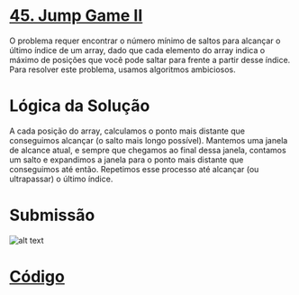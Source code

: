 # [45. Jump Game II](https://leetcode.com/problems/jump-game-ii/description/)

O problema requer encontrar o número mínimo de saltos para alcançar o último índice de um array, dado que cada elemento do array indica o máximo de posições que você pode saltar para frente a partir desse índice. Para resolver este problema, usamos algoritmos ambiciosos.

# Lógica da Solução 

A cada posição do array, calculamos o ponto mais distante que conseguimos alcançar (o salto mais longo possível). Mantemos uma janela de alcance atual, e sempre que chegamos ao final dessa janela, contamos um salto e expandimos a janela para o ponto mais distante que conseguimos até então. Repetimos esse processo até alcançar (ou ultrapassar) o último índice.

# Submissão

![alt text](/assets/45_medium.png)

# [Código](./jump_Game_II.cpp)

